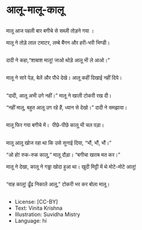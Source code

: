 # आलू-मालू-कालू

##
मालू आज पहली बार बगीचे से सब्ज़ी तोड़ने गया । 

मालू ने तोड़े लाल टमाटर, लम्बे बैंगन और हरी-भरी भिण्डी। 

##
दादी ने कहा,“शाबाश मालू! जाओ थोड़े आलू भी ले आओ।” 

##
मालू ने सारे पेड़, बेलें और पौधे देखे। आलू कहीं दिखाई नहीं दिये। 

##
“दादी, आलू अभी उगे नहीं।” मालू ने खाली टोकरी रख दी। 

“नहीं मालू, बहुत आलू उग रहे हैं, ध्यान से देखो।” दादी ने समझाया। 

##
मालू फिर गया बगीचे में।  पीछे-पीछे कालू भी चल पड़ा। 

##
मालू आलू खोज रहा था कि उसे सुनाई दिया, “भौं, भौं, भौं।” 

“ओ हो! रुक-रुक कालू,“ मालू दौड़ा। “बगीचा खराब मत कर।” 

मालू ने देखा, कालू ने गड्ढा खोदा हुआ था। खुदी मिट्टी में थे मोटे-मोटे आलू! 

##
“वाह कालू! ढूँढ निकाले आलू,” टोकरी भर कर बोला मालू। 

##
* License: [CC-BY]
* Text: Vinita Krishna
* Illustration: Suvidha Mistry
* Language: hi
